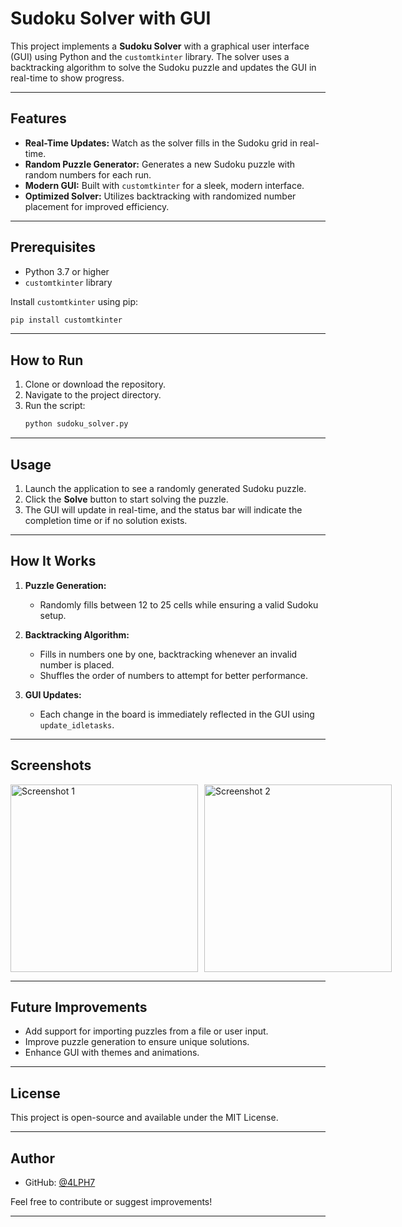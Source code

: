 
# Sudoku Solver with GUI

This project implements a **Sudoku Solver** with a graphical user interface (GUI) using Python and the `customtkinter` library. The solver uses a backtracking algorithm to solve the Sudoku puzzle and updates the GUI in real-time to show progress.

---

## Features

- **Real-Time Updates:** Watch as the solver fills in the Sudoku grid in real-time.
- **Random Puzzle Generator:** Generates a new Sudoku puzzle with random numbers for each run.
- **Modern GUI:** Built with `customtkinter` for a sleek, modern interface.
- **Optimized Solver:** Utilizes backtracking with randomized number placement for improved efficiency.

---

## Prerequisites

- Python 3.7 or higher
- `customtkinter` library

Install `customtkinter` using pip:
```bash
pip install customtkinter
```

---

## How to Run

1. Clone or download the repository.
2. Navigate to the project directory.
3. Run the script:
   ```bash
   python sudoku_solver.py
   ```

---

## Usage

1. Launch the application to see a randomly generated Sudoku puzzle.
2. Click the **Solve** button to start solving the puzzle.
3. The GUI will update in real-time, and the status bar will indicate the completion time or if no solution exists.

---

## How It Works

1. **Puzzle Generation:**
   - Randomly fills between 12 to 25 cells while ensuring a valid Sudoku setup.

2. **Backtracking Algorithm:**
   - Fills in numbers one by one, backtracking whenever an invalid number is placed.
   - Shuffles the order of numbers to attempt for better performance.

3. **GUI Updates:**
   - Each change in the board is immediately reflected in the GUI using `update_idletasks`.

---

## Screenshots

<div style="display: flex;">
  <img src="https://github.com/user-attachments/assets/6c116516-95d2-402f-98c3-b8ff6ac7ecd0" alt="Screenshot 1" width="300" style="margin-right: 10px;">
  <img src="https://github.com/user-attachments/assets/d998c01e-90d2-41b0-8993-0ae125d2a07e" alt="Screenshot 2" width="300">
</div>

---

## Future Improvements

- Add support for importing puzzles from a file or user input.
- Improve puzzle generation to ensure unique solutions.
- Enhance GUI with themes and animations.

---

## License

This project is open-source and available under the MIT License.

---

## Author

- GitHub: [@4LPH7](https://github.com/4LPH7)

Feel free to contribute or suggest improvements!

---

